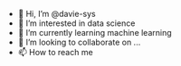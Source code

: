 - 👋 Hi, I’m @davie-sys
- 👀 I’m interested in data science
- 🌱 I’m currently learning machine learning
- 💞️ I’m looking to collaborate on ...
- 📫 How to reach me 

<!---
davie-sys/davie-sys is a ✨ special ✨ repository because its `README.md` (this file) appears on your GitHub profile.
You can click the Preview link to take a look at your changes.
--->
